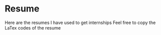 # Resume
Here are the resumes I have used to get internships 
Feel free to copy the LaTex codes of the resume

